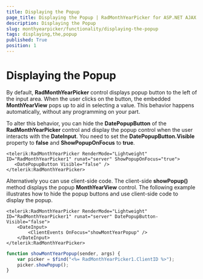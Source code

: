 ```yaml
---
title: Displaying the Popup
page_title: Displaying the Popup | RadMonthYearPicker for ASP.NET AJAX Documentation
description: Displaying the Popup
slug: monthyearpicker/functionality/displaying-the-popup
tags: displaying,the,popup
published: True
position: 1
---
```


# Displaying the Popup



By default, **RadMonthYearPicker** control displays popup button to the left of the input area. When the user clicks on the button, the embedded **MonthYearView** pops up to aid in selecting a value. This behavior happens automatically, without any programming on your part.

To alter this behavior, you can hide the **DatePopupButton** of the **RadMonthYearPicker** control and display the popup control when the user interacts with the **DateInput**. You need to set the **DatePopupButton.Visible** property to **false** and **ShowPopupOnFocus** to **true**.


````ASPNET
<telerik:RadMonthYearPicker RenderMode="Lightweight" ID="RadMonthYearPicker1" runat="server" ShowPopupOnFocus="true">
   <DatePopupButton Visible="false" />
</telerik:RadMonthYearPicker>
````


Alternatively you can use client-side code. The client-side **showPopup()** method displays the popup **MonthYearView** control. The following example illustrates how to hide the popup buttons and use client-side code to display the popup. 


````ASPNET
<telerik:RadMonthYearPicker RenderMode="Lightweight" ID="RadMonthYearPicker1" runat="server" DatePopupButton-Visible="false">
    <DateInput>
        <ClientEvents OnFocus="showMontYearPopup" />
    </DateInput>
</telerik:RadMonthYearPicker>
````
````JavaScript
function showMontYearPopup(sender, args) {
    var picker = $find("<%= RadMonthYearPicker1.ClientID %>");
    picker.showPopup();
}
````




